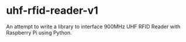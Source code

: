 # uhf-rfid-reader-v1
An attempt to write a library to interface 900MHz UHF RFID Reader with Raspberry Pi using Python.
